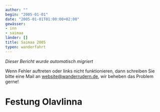 ```yaml
---
author: ""
begin: "2005-01-01"
date: "2005-01-01T01:00:00+02:00"
gewässer:
- inn
- saimaa
länder: []
title: Saimaa 2005
typen: wanderfahrt
---
```



*Dieser Bericht wurde automatisch migriert*

Wenn Fehler auftreten oder links nicht funktionieren, dann schreiben Sie bitte eine Mail an website@wanderrudern.de, wir beheben das Problem gerne!



# Festung Olavlinna


